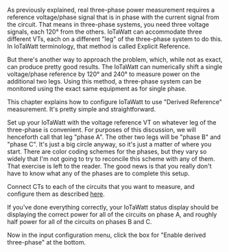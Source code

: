 As previously explained, real three-phase power measurement requires a reference voltage/phase signal that is in phase with the current signal from the circuit.  That means in three-phase systems, you need three voltage signals, each 120° from the others.  IoTaWatt can accommodate three different VTs, each on a different "leg" of the three-phase system to do this.  In IoTaWatt terminology, that method is called Explicit Reference.

But there's another way to approach the problem, which, while not as exact, can produce pretty good results.  The IoTaWatt can numerically shift a single voltage/phase reference by 120° and 240° to measure power on the additional two legs. Using this method, a three-phase system can be monitored using the exact same equipment as for single phase.

This chapter explains how to configure IoTaWatt to use "Derived Reference" measurement.  It's pretty simple and straightforward.

Set up your IoTaWatt with the voltage reference VT on whatever leg of the three-phase is convenient.  For purposes of this discussion, we will henceforth call that leg "phase A".  The other two legs will be "phase B" and "phase C".  It's just a big circle anyway, so it's just a matter of where you start.  There are color coding schemes for the phases, but they vary so widely that I'm not going to try to reconcile this scheme with any of them.  That exercise is left to the reader.  The good news is that you really don't have to know what any of the phases are to complete this setup.

Connect CTs to each of the circuits that you want to measure, and configure them as described [here](https://github.com/boblemaire/IoTaWatt/wiki/Adding-Power-Channels-(CTs)).

If you've done everything correctly, your IoTaWatt status display should be displaying the correct power for all of the circuits on phase A, and roughly half power for all of the circuits on phases B and C.

Now in the input configuration menu, click the box for "Enable derived three-phase" at the bottom.

